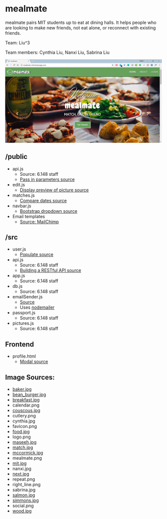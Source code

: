 # mealmate

mealmate pairs MIT students up to eat at dining halls. It helps people who are looking to make new friends, not eat alone, or reconnect with existing friends.

Team: Liu^3

Team members: Cynthia Liu, Nanxi Liu, Sabrina Liu

![homepage screenshot](/screenshots/index.png)

## /public

* api.js 
    * Source: 6.148 staff
	* [Pass in parameters source](https://stackoverflow.com/questions/8064691/how-do-i-pass-along-variables-with-xmlhttprequest)
* edit.js
	* [Display preview of picture source](https://stackoverflow.com/questions/12368910/html-display-image-after-selecting-filename)
* matches.js
	* [Compare dates source](https://stackoverflow.com/questions/492994/compare-two-dates-with-javascript)
* navbar.js
	* [Bootstrap dropdown source](https://www.w3schools.com/bootstrap/bootstrap_ref_js_dropdown.asp)
* Email templates 
    * [Source: MailChimp](https://mailchimp.com/)

## /src
* user.js
	* [Populate source](http://mongoosejs.com/docs/populate.html)
* api.js 
    * Source: 6.148 staff
    * [Building a RESTful API source](https://scotch.io/tutorials/build-a-restful-api-using-node-and-express-4)
* app.js 
    * Source: 6.148 staff
* db.js
    * Source: 6.148 staff
* emailSender.js 
    * [Source](https://www.w3schools.com/nodejs/nodejs_email.asp)
	* Uses [nodemailer](https://nodemailer.com/about/)
* passport.js
    * Source: 6.148 staff
* pictures.js 
    * Source: 6.148 staff

## Frontend
* profile.html
	* [Modal source](https://www.w3schools.com/howto/howto_css_modals.asp)

## Image Sources:
* [baker.jpg](https://mitguidetoresidences.mit.edu/map/baker-house)
* [bean_burger.jpg](http://5thstreetstation.cafebonappetit.com/recipes/)
* [breakfast.jpg](https://www.epicurious.com/recipes-menus/summer-brunch-menu-eggs-bacon-cantaloupe-menu)
* calendar.png
* [couscous.jpg](http://5thstreetstation.cafebonappetit.com/recipes/cinnamon-spiced-whole-grain-couscous-citrus-sunflower-seeds/)
* cutlery.png
* cynthia.jpg
* favicon.png
* [food.jpg](https://www.eventbrite.co.uk/blog/9-key-ingredients-for-a-delicious-food-and-drink-festival-ds00/)
* logo.png
* [maseeh.jpg](https://www.flickr.com/photos/75766053@N08/7677270772)
* [match.jpg](http://simmons.mit.edu/inthesponge/)
* [mccormick.jpg](http://mitadmissions.org/blogs/entry/field_trip)
* mealmate.png
* [mit.jpg](http://mitadmissions.org/afford)
* nanxi.jpg
* [next.jpg](https://www.prellwitzchilinski.com/projects/mit-next-house-dining/)
* repeat.png
* right_line.png
* sabrina.jpg
* [salmon.jpg](http://5thstreetstation.cafebonappetit.com/recipes/)
* [simmons.jpg](https://studentlife.mit.edu/prospective-student)
* social.png
* [wood.jpg](http://www.dzzyn.com/20-free-beautiful-hi-res-wood-texture-wallpaper-backgrounds/)